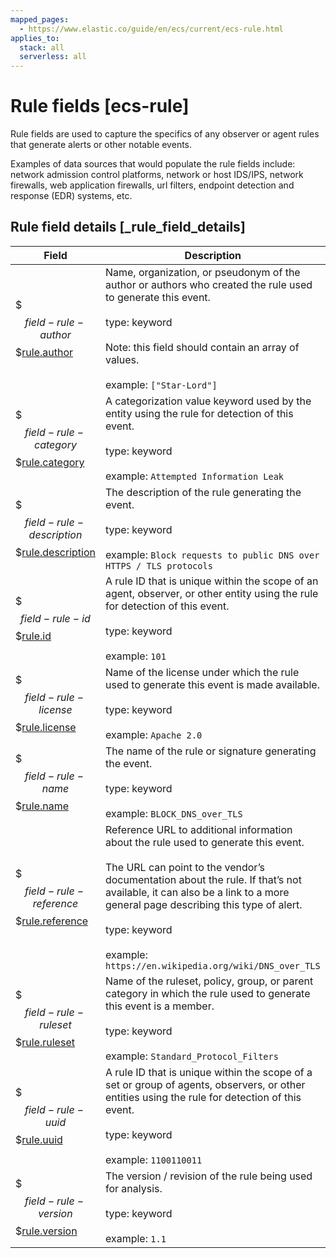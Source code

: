 ```yaml
---
mapped_pages:
  - https://www.elastic.co/guide/en/ecs/current/ecs-rule.html
applies_to:
  stack: all
  serverless: all
---
```


# Rule fields [ecs-rule]

Rule fields are used to capture the specifics of any observer or agent rules that generate alerts or other notable events.

Examples of data sources that would populate the rule fields include: network admission control platforms, network or host IDS/IPS, network firewalls, web application firewalls, url filters, endpoint detection and response (EDR) systems, etc.


## Rule field details [_rule_field_details]

| Field | Description | Level |
| --- | --- | --- |
| $$$field-rule-author$$$[rule.author](#field-rule-author) | Name, organization, or pseudonym of the author or authors who created the rule used to generate this event.<br><br>type: keyword<br><br>Note: this field should contain an array of values.<br><br>example: `["Star-Lord"]`<br> | extended |
| $$$field-rule-category$$$[rule.category](#field-rule-category) | A categorization value keyword used by the entity using the rule for detection of this event.<br><br>type: keyword<br><br>example: `Attempted Information Leak`<br> | extended |
| $$$field-rule-description$$$[rule.description](#field-rule-description) | The description of the rule generating the event.<br><br>type: keyword<br><br>example: `Block requests to public DNS over HTTPS / TLS protocols`<br> | extended |
| $$$field-rule-id$$$[rule.id](#field-rule-id) | A rule ID that is unique within the scope of an agent, observer, or other entity using the rule for detection of this event.<br><br>type: keyword<br><br>example: `101`<br> | extended |
| $$$field-rule-license$$$[rule.license](#field-rule-license) | Name of the license under which the rule used to generate this event is made available.<br><br>type: keyword<br><br>example: `Apache 2.0`<br> | extended |
| $$$field-rule-name$$$[rule.name](#field-rule-name) | The name of the rule or signature generating the event.<br><br>type: keyword<br><br>example: `BLOCK_DNS_over_TLS`<br> | extended |
| $$$field-rule-reference$$$[rule.reference](#field-rule-reference) | Reference URL to additional information about the rule used to generate this event.<br><br>The URL can point to the vendor’s documentation about the rule. If that’s not available, it can also be a link to a more general page describing this type of alert.<br><br>type: keyword<br><br>example: `https://en.wikipedia.org/wiki/DNS_over_TLS`<br> | extended |
| $$$field-rule-ruleset$$$[rule.ruleset](#field-rule-ruleset) | Name of the ruleset, policy, group, or parent category in which the rule used to generate this event is a member.<br><br>type: keyword<br><br>example: `Standard_Protocol_Filters`<br> | extended |
| $$$field-rule-uuid$$$[rule.uuid](#field-rule-uuid) | A rule ID that is unique within the scope of a set or group of agents, observers, or other entities using the rule for detection of this event.<br><br>type: keyword<br><br>example: `1100110011`<br> | extended |
| $$$field-rule-version$$$[rule.version](#field-rule-version) | The version / revision of the rule being used for analysis.<br><br>type: keyword<br><br>example: `1.1`<br> | extended |

